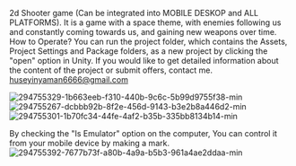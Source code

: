 2d Shooter game (Can be integrated into MOBILE DESKOP and ALL PLATFORMS).
It is a game with a space theme, with enemies following us and constantly coming towards us, and gaining new weapons over time.
How to Operate?
You can run the project folder, which contains the Assets, Project Settings and Package folders, as a new project by clicking the "open" option in Unity.
If you would like to get detailed information about the content of the project or submit offers, contact me.
huseyinyaman6666@gmail.com

![294755329-1b663eeb-f310-440b-9c6c-5b99d9755f38-min](https://github.com/user-attachments/assets/c7e345c8-4101-4d91-8bb8-9bf734208613)
![294755267-dcbbb92b-8f2e-456d-9143-b3e2b8a446d2-min](https://github.com/user-attachments/assets/c80f254a-990c-49a3-b537-480657f51d94)
![294755301-1b70fc34-44fe-4af2-b35b-335bb8134b14-min](https://github.com/user-attachments/assets/7ab966ba-eb69-4c20-860e-de222ae29f7e)

By checking the "Is Emulator" option on the computer,
You can control it from your mobile device by making a mark.
![294755392-7677b73f-a80b-4a9a-b5b3-961a4ae2ddaa-min](https://github.com/user-attachments/assets/0887eda9-b941-4c9d-9c31-f431bcbbec60)


